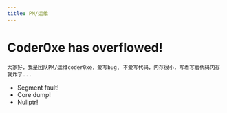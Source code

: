 ```yaml
---
title: PM/运维
---
```


# Coder0xe has overflowed!

    大家好，我是团队PM/运维coder0xe，爱写bug, 不爱写代码，内存很小，写着写着代码内存就炸了...

* Segment fault!
* Core dump!
* Nullptr!